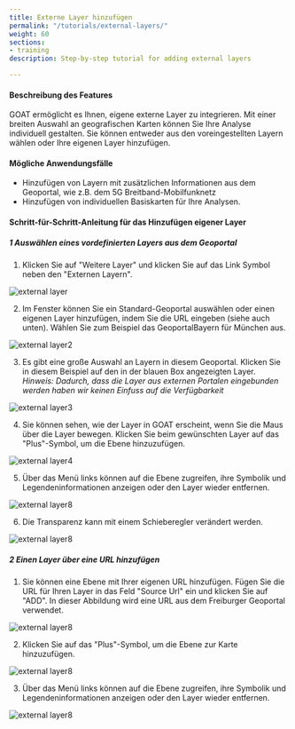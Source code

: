 ```yaml
---
title: Externe Layer hinzufügen
permalink: "/tutorials/external-layers/"
weight: 60
sections:
- training
description: Step-by-step tutorial for adding external layers

---
```

#### Beschreibung des Features

GOAT ermöglicht es Ihnen, eigene externe Layer zu integrieren. Mit einer breiten Auswahl an geografischen Karten können Sie Ihre Analyse individuell gestalten. Sie können entweder aus den voreingestellten Layern wählen oder Ihre eigenen Layer hinzufügen.

#### Mögliche Anwendungsfälle

* Hinzufügen von Layern mit zusätzlichen Informationen aus dem Geoportal, wie z.B. dem 5G Breitband-Mobilfunknetz 
* Hinzufügen von individuellen Basiskarten für Ihre Analysen.

#### Schritt-für-Schritt-Anleitung für das Hinzufügen eigener Layer

##### 1 Auswählen eines vordefinierten Layers aus dem Geoportal

1. Klicken Sie auf "Weitere Layer" und klicken Sie auf das Link Symbol neben den "Externen Layern".

<img src="/images/tutorials/External-layers/external-layer1-add-de.webp" alt="external layer" style="max-height:400px;"/>

2. Im Fenster können Sie ein Standard-Geoportal auswählen oder einen eigenen Layer hinzufügen, indem Sie die URL eingeben (siehe auch unten). Wählen Sie zum Beispiel das GeoportalBayern für München aus.

<img src="/images/tutorials/External-layers/external-layer2-geoportalchoose-de.webp" alt="external layer2" style="max-height:400px;"/>

3. Es gibt eine große Auswahl an Layern in diesem Geoportal. Klicken Sie in diesem Beispiel auf den in der blauen Box angezeigten Layer. _Hinweis: Dadurch, dass die Layer aus externen Portalen eingebunden werden haben wir keinen Einfuss auf die Verfügbarkeit_

<img src="/images/tutorials/External-layers/external-layer3-select-de.webp" alt="external layer3" style="max-height:400px;"/>

4.  Sie können sehen, wie der Layer in GOAT erscheint, wenn Sie die Maus über die Layer bewegen. Klicken Sie beim gewünschten Layer auf das "Plus"-Symbol, um die Ebene hinzuzufügen.

<img src="/images/tutorials/External-layers/external-layer4geoportalimport-de.webp" alt="external layer4" style="max-height:400px;"/>

5. Über das Menü links können auf die Ebene zugreifen, ihre Symbolik und Legendeninformationen anzeigen oder den Layer wieder entfernen. 

<img src="/images/tutorials/External-layers/external-layer8-addedfromgeoportal-de.webp" alt="external layer8" style="max-height:400px;"/>  

6. Die Transparenz kann mit einem Schieberegler verändert werden.
  
<img src="/images/tutorials/External-layers/external-layer9-changetransp-de.webp" alt="external layer8" style="max-height:400px;"/>


##### 2 Einen Layer über eine URL hinzufügen

1. Sie können eine Ebene mit Ihrer eigenen URL hinzufügen. Fügen Sie die URL für Ihren Layer in das Feld "Source Url" ein und klicken Sie auf "ADD". In dieser Abbildung wird eine URL aus dem Freiburger Geoportal verwendet.

<img src="/images/tutorials/External-layers/external-layer5-url-de.webp" alt="external layer8" style="max-height:400px;"/>

2. Klicken Sie auf das "Plus"-Symbol, um die Ebene zur Karte hinzuzufügen.

<img src="/images/tutorials/External-layers/external-layer6-importfromurl-de.webp" alt="external layer8" style="max-height:400px;"/>

3. Über das Menü links können auf die Ebene zugreifen, ihre Symbolik und Legendeninformationen anzeigen oder den Layer wieder entfernen.  

<img src="/images/tutorials/External-layers/external-layer7-addedfromurl-de.webp" alt="external layer8" style="max-height:400px;"/>







